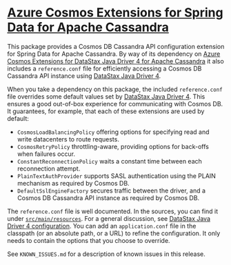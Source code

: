 # [Azure Cosmos Extensions for Spring Data for Apache Cassandra][0]

This package provides a Cosmos DB Cassandra API configuration extension for Spring Data for Apache Cassandra. By way of 
its dependency on [Azure Cosmos Extensions for DataStax Java Driver 4 for Apache Cassandra][1] it also includes a 
`reference.conf` file for efficiently accessing a Cosmos DB Cassandra API instance using [DataStax Java Driver 4][2].

When you take a dependency on this package, the included `reference.conf` file overrides some default values set by
[DataStax Java Driver 4][2]. This ensures a good out-of-box experience for communicating with Cosmos DB. It guarantees,
for example, that each of these extensions are used by default:

- `CosmosLoadBalancingPolicy` offering options for specifying read and write datacenters to route requests.
- `CosmosRetryPolicy` throttling-aware, providing options for back-offs when failures occur.
- `ConstantReconnectionPolicy` waits a constant time between each reconnection attempt.
- `PlainTextAuthProvider` supports SASL authentication using the PLAIN mechanism as required by Cosmos DB.
- `DefaultSslEngineFactory` secures traffic between the driver, and a Cosmos DB Cassandra API instance as required by 
  Cosmos DB.

The `reference.conf` file is well documented. In the sources, you can find it under [`src/main/resources`][4]. For a 
general discussion, see [DataStax Java Driver 4 configuration][3]. You can add an `application.conf` file in the
classpath (or an absolute path, or a URL) to refine the configuration. It only needs to contain the options that you
choose to override.

See `KNOWN_ISSUES.md` for a description of known issues in this release.

[0]: https://github.com/Azure/azure-cosmos-cassandra-extensions/blob/develop/java-driver-4/spring-data/
[1]: https://github.com/Azure/azure-cosmos-cassandra-extensions/blob/develop/java-driver-4/driver-4/
[2]: https://docs.datastax.com/en/developer/java-driver/latest/
[3]: https://docs.datastax.com/en/developer/java-driver/4.10/manual/core/configuration/
[4]: https://github.com/Azure/azure-cosmos-cassandra-extensions/blob/develop/java-driver-4/driver-4/src/main/resources/reference.conf
